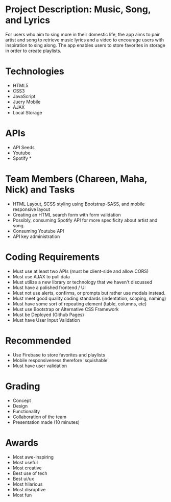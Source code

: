 # Project Description: Music, Song, and Lyrics
For users who aim to sing more in their domestic life, the app aims to pair artist and song to retrieve music lyrics and a video to encourage users with inspiration to sing along. The app enables users to store favorites in storage in order to create playlists.

# Technologies
- HTML5
- CSS3
- JavaScript
- Juery Mobile
- AJAX
- Local Storage

# APIs
- API Seeds
- Youtube
- Spotify *

# Team Members (Chareen, Maha, Nick) and Tasks
- HTML Layout, SCSS styling using Bootstrap-SASS, and mobile responsive layout
- Creating an HTML search form with form validation
- Possibly, consuming Spotify API for more specificity about artist and song.
- Consuming Youtube API
- API key administration

# Coding Requirements
- Must use at least two APIs (must be client-side and allow CORS)
- Must use AJAX to pull data
- Must utilize a new library or technology that we haven't discussed
- Must have a polished frontend / UI
- Must not use alerts, confirms, or prompts but rather use modals instead.
- Must meet good quality coding standards (indentation, scoping, naming)
- Must have some sort of repeating element (table, columns, etc)
- Must use Bootstrap or Alternative CSS Framework
- Must be Deployed (Github Pages)
- Must have User Input Validation

# Recommended
- Use Firebase to store favorites and playlists
- Mobile responsiveness therefore 'squishable'
- Must have user validation

# Grading
- Concept
- Design
- Functionality
- Collaboration of the team
- Presentation made (10 minutes)

# Awards
- Most awe-inspiring
- Most useful
- Most creative
- Best use of tech
- Best ui/ux
- Most hilarious
- Most disruptive
- Most fun

